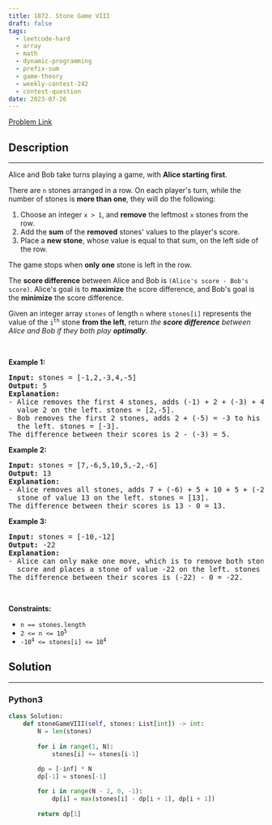 ```yaml
---
title: 1872. Stone Game VIII
draft: false
tags: 
  - leetcode-hard
  - array
  - math
  - dynamic-programming
  - prefix-sum
  - game-theory
  - weekly-contest-242
  - contest-question
date: 2023-07-26
---
```


[Problem Link](https://leetcode.com/problems/stone-game-viii/)

## Description

---
<p>Alice and Bob take turns playing a game, with <strong>Alice starting first</strong>.</p>

<p>There are <code>n</code> stones arranged in a row. On each player&#39;s turn, while the number of stones is <strong>more than one</strong>, they will do the following:</p>

<ol>
	<li>Choose an integer <code>x &gt; 1</code>, and <strong>remove</strong> the leftmost <code>x</code> stones from the row.</li>
	<li>Add the <strong>sum</strong> of the <strong>removed</strong> stones&#39; values to the player&#39;s score.</li>
	<li>Place a <strong>new stone</strong>, whose value is equal to that sum, on the left side of the row.</li>
</ol>

<p>The game stops when <strong>only</strong> <strong>one</strong> stone is left in the row.</p>

<p>The <strong>score difference</strong> between Alice and Bob is <code>(Alice&#39;s score - Bob&#39;s score)</code>. Alice&#39;s goal is to <strong>maximize</strong> the score difference, and Bob&#39;s goal is the <strong>minimize</strong> the score difference.</p>

<p>Given an integer array <code>stones</code> of length <code>n</code> where <code>stones[i]</code> represents the value of the <code>i<sup>th</sup></code> stone <strong>from the left</strong>, return <em>the <strong>score difference</strong> between Alice and Bob if they both play <strong>optimally</strong>.</em></p>

<p>&nbsp;</p>
<p><strong class="example">Example 1:</strong></p>

<pre>
<strong>Input:</strong> stones = [-1,2,-3,4,-5]
<strong>Output:</strong> 5
<strong>Explanation:</strong>
- Alice removes the first 4 stones, adds (-1) + 2 + (-3) + 4 = 2 to her score, and places a stone of
  value 2 on the left. stones = [2,-5].
- Bob removes the first 2 stones, adds 2 + (-5) = -3 to his score, and places a stone of value -3 on
  the left. stones = [-3].
The difference between their scores is 2 - (-3) = 5.
</pre>

<p><strong class="example">Example 2:</strong></p>

<pre>
<strong>Input:</strong> stones = [7,-6,5,10,5,-2,-6]
<strong>Output:</strong> 13
<strong>Explanation:</strong>
- Alice removes all stones, adds 7 + (-6) + 5 + 10 + 5 + (-2) + (-6) = 13 to her score, and places a
  stone of value 13 on the left. stones = [13].
The difference between their scores is 13 - 0 = 13.
</pre>

<p><strong class="example">Example 3:</strong></p>

<pre>
<strong>Input:</strong> stones = [-10,-12]
<strong>Output:</strong> -22
<strong>Explanation:</strong>
- Alice can only make one move, which is to remove both stones. She adds (-10) + (-12) = -22 to her
  score and places a stone of value -22 on the left. stones = [-22].
The difference between their scores is (-22) - 0 = -22.
</pre>

<p>&nbsp;</p>
<p><strong>Constraints:</strong></p>

<ul>
	<li><code>n == stones.length</code></li>
	<li><code>2 &lt;= n &lt;= 10<sup>5</sup></code></li>
	<li><code>-10<sup>4</sup> &lt;= stones[i] &lt;= 10<sup>4</sup></code></li>
</ul>

## Solution

---
### Python3
``` py title='stone-game-viii'
class Solution:
    def stoneGameVIII(self, stones: List[int]) -> int:
        N = len(stones)
        
        for i in range(1, N):
            stones[i] += stones[i-1]
            
        dp = [-inf] * N
        dp[-1] = stones[-1]

        for i in range(N - 2, 0, -1):
            dp[i] = max(stones[i] - dp[i + 1], dp[i + 1])
            
        return dp[1]
```

